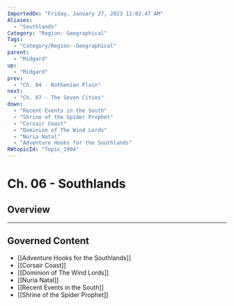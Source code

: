```yaml
---
ImportedOn: "Friday, January 27, 2023 12:02:47 AM"
Aliases:
  - "Southlands"
Category: "Region: Geographical"
Tags:
  - "Category/Region--Geographical"
parent:
  - "Midgard"
up:
  - "Midgard"
prev:
  - "Ch. 04 - Rothenian Plain"
next:
  - "Ch. 07 - The Seven Cities"
down:
  - "Recent Events in the South"
  - "Shrine of the Spider Prophet"
  - "Corsair Coast"
  - "Dominion of The Wind Lords"
  - "Nuria Natal"
  - "Adventure Hooks for the Southlands"
RWtopicId: "Topic_1904"
---
```

# Ch. 06 - Southlands
## Overview
---
## Governed Content
- [[Adventure Hooks for the Southlands]]
- [[Corsair Coast]]
- [[Dominion of The Wind Lords]]
- [[Nuria Natal]]
- [[Recent Events in the South]]
- [[Shrine of the Spider Prophet]]

